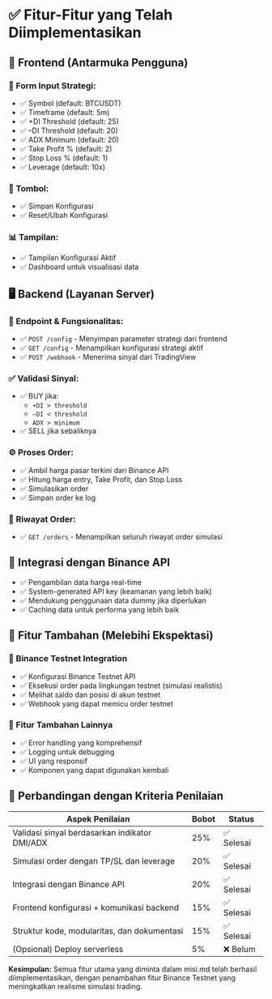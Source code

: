 # ✅ Fitur-Fitur yang Telah Diimplementasikan

## 🔧 Frontend (Antarmuka Pengguna)

### 📝 Form Input Strategi:
- ✅ Symbol (default: BTCUSDT)
- ✅ Timeframe (default: 5m)
- ✅ +DI Threshold (default: 25)
- ✅ –DI Threshold (default: 20)
- ✅ ADX Minimum (default: 20)
- ✅ Take Profit % (default: 2)
- ✅ Stop Loss % (default: 1)
- ✅ Leverage (default: 10x)

### 🔘 Tombol:
- ✅ Simpan Konfigurasi
- ✅ Reset/Ubah Konfigurasi

### 📊 Tampilan:
- ✅ Tampilan Konfigurasi Aktif
- ✅ Dashboard untuk visualisasi data

## 🖥️ Backend (Layanan Server)

### 🧩 Endpoint & Fungsionalitas:
- ✅ `POST /config` - Menyimpan parameter strategi dari frontend
- ✅ `GET /config` - Menampilkan konfigurasi strategi aktif
- ✅ `POST /webhook` - Menerima sinyal dari TradingView

### ✅ Validasi Sinyal:
- ✅ BUY jika:
  - `+DI > threshold`
  - `–DI < threshold`
  - `ADX > minimum`
- ✅ SELL jika sebaliknya

### ⚙️ Proses Order:
- ✅ Ambil harga pasar terkini dari Binance API
- ✅ Hitung harga entry, Take Profit, dan Stop Loss
- ✅ Simulasikan order
- ✅ Simpan order ke log

### 📜 Riwayat Order:
- ✅ `GET /orders` - Menampilkan seluruh riwayat order simulasi

## 🔗 Integrasi dengan Binance API
- ✅ Pengambilan data harga real-time
- ✅ System-generated API key (keamanan yang lebih baik)
- ✅ Mendukung penggunaan data dummy jika diperlukan
- ✅ Caching data untuk performa yang lebih baik

## 🚀 Fitur Tambahan (Melebihi Ekspektasi)

### 🧪 Binance Testnet Integration
- ✅ Konfigurasi Binance Testnet API
- ✅ Eksekusi order pada lingkungan testnet (simulasi realistis)
- ✅ Melihat saldo dan posisi di akun testnet
- ✅ Webhook yang dapat memicu order testnet

### 🔄 Fitur Tambahan Lainnya
- ✅ Error handling yang komprehensif
- ✅ Logging untuk debugging
- ✅ UI yang responsif
- ✅ Komponen yang dapat digunakan kembali

## 🧪 Perbandingan dengan Kriteria Penilaian

| Aspek Penilaian                                          | Bobot | Status    |
| -------------------------------------------------------- | ----- | --------- |
| Validasi sinyal berdasarkan indikator DMI/ADX            | 25%   | ✅ Selesai |
| Simulasi order dengan TP/SL dan leverage                 | 20%   | ✅ Selesai |
| Integrasi dengan Binance API                             | 20%   | ✅ Selesai |
| Frontend konfigurasi + komunikasi backend                | 15%   | ✅ Selesai |
| Struktur kode, modularitas, dan dokumentasi              | 15%   | ✅ Selesai |
| (Opsional) Deploy serverless                             | 5%    | ❌ Belum   |

**Kesimpulan:** Semua fitur utama yang diminta dalam misi.md telah berhasil diimplementasikan, dengan penambahan fitur Binance Testnet yang meningkatkan realisme simulasi trading. 